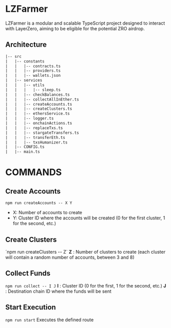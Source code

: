 # LZFarmer

LZFarmer is a modular and scalable TypeScript project designed to interact with LayerZero, aiming to be eligible for the potential ZRO airdrop.

## Architecture

```ml
|-- src
|   |-- constants
|   |   |-- contracts.ts
|   |   |-- providers.ts
|   |   |-- wallets.json
|   |-- services
|   |   |-- utils
|   |   |   |-- sleep.ts
|   |   |-- checkBalances.ts
|   |   |-- collectAllInEther.ts
|   |   |-- createAccounts.ts
|   |   |-- createClusters.ts
|   |   |-- ethersService.ts
|   |   |-- logger.ts
|   |   |-- onchainActions.ts
|   |   |-- replaceTxs.ts
|   |   |-- stargateTransfers.ts
|   |   |-- transferEth.ts
|   |   |-- txsHumanizer.ts
|   |-- CONFIG.ts
|   |-- main.ts
```

# COMMANDS

## Create Accounts

`npm run createAccounts -- X Y`

- X: Number of accounts to create
- Y: Cluster ID where the accounts will be created (0 for the first cluster, 1 for the second, etc.)

## Create Clusters
´npm run createClusters -- Z`
**Z** : Number of clusters to create (each cluster will contain a random number of accounts, between 3 and 8)

## Collect Funds
`npm run collect -- I J`
**I** : Cluster ID (0 for the first, 1 for the second, etc.)
**J** : Destination chain ID where the funds will be sent

## Start Execution
`npm run start`
Executes the defined route
